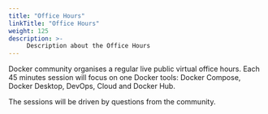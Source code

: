 ```yaml
---
title: "Office Hours"
linkTitle: "Office Hours"
weight: 125
description: >-
     Description about the Office Hours 
---
```


Docker community organises a regular live public virtual office hours. 
Each 45 minutes session will focus on one Docker tools: Docker Compose, Docker Desktop, DevOps, Cloud and Docker Hub.

The sessions will be driven by questions from the community.


